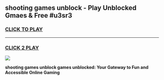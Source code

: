 
## shooting games unblock - Play Unblocked Gmaes & Free #u3sr3
<h3>
<a href="https://premium.freeplayer.one?title=shooting_games_unblock&ref=03M">CLICK TO PLAY</a></h3>
<hr>

<h3>
<a href="https://premium.freeplayer.one?title=shooting_games_unblock&ref=03M">CLICK 2 PLAY</a>
  
</h3>

<a href="https://premium.freeplayer.one?title=shooting_games_unblock&ref=03M"><img src="https://clearcache.store/games.png"></a>


**shooting games unblock games unblocked: Your Gateway to Fun and Accessible Online Gaming**
